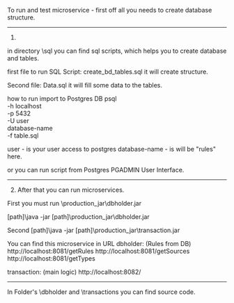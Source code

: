 To run and test microservice - first off all you needs to create database structure.

*************************************************

1. 
in directory \sql
you can find sql scripts, which helps you to create database and tables.

first file to run SQL Script: create_bd_tables.sql
it will create structure.

Second file: Data.sql
it will fill some data to the tables.

how to run import to Postgres DB
psql \
  -h localhost \
  -p 5432 \
  -U user \
  database-name \
  -f table.sql

user - is your user access to postgres
database-name - is will be "rules" here.

or you can run script from Postgres PGADMIN User Interface.


*************************************************


2. After that you can run microservices.

First you must run \production_jar\dbholder.jar

[path]\java -jar [path]\production_jar\dbholder.jar

Second 
[path]\java -jar [path]\production_jar\transaction.jar

You can find this microservice in URL
dbholder: (Rules from DB)
http://localhost:8081/getRules
http://localhost:8081/getSources
http://localhost:8081/getTypes

transaction: (main logic)
http://localhost:8082/


*************************************************

In Folder's \dbholder  and  \transactions  you can find source code.
